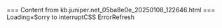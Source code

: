 === Content from kb.juniper.net_05ba8e0e_20250108_122646.html ===
Loading×Sorry to interruptCSS ErrorRefresh

